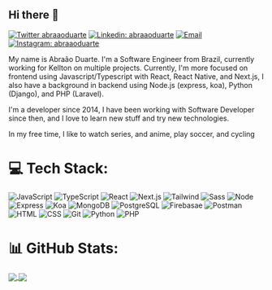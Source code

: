 ## Hi there 👋

[![Twitter abraaoduarte](https://img.shields.io/badge/-Twitter-1DA1F2?style=for-the-badge&logo=twitter&logoColor=white&link=https://twitter.com/AbraaoNDuarte)](https://twitter.com/AbraaoNDuarte)
[![Linkedin: abraaoduarte](https://img.shields.io/badge/-LinkedIn-0077B5?style=for-the-badge&logo=linkedin&logoColor=white&link=https://www.linkedin.com/in/abra%C3%A3o-duarte/)](https://www.linkedin.com/in/abra%C3%A3o-duarte/)
[![Email](https://img.shields.io/badge/-Email-%23333?style=for-the-badge&logo=gmail&logoColor=white)](mailto:abraao.n.duarte@gmail.com)
[![Instagram: abraaoduarte](https://img.shields.io/badge/-Instagram-%23E4405F?style=for-the-badge&logo=instagram&logoColor=white)](https://www.instagram.com/abraaoduarte/)

My name is Abraão Duarte. I'm a Software Engineer from Brazil, currently working for Kellton on multiple projects. Currently, I'm more focused on frontend using Javascript/Typescript with React, React Native, and Next.js, I also have a background in backend using Node.js (express, koa), Python (Django), and PHP (Laravel).

I'm a developer since 2014, I have been working with Software Developer since then, and I love to learn new stuff and try new technologies.

In my free time, I like to watch series, and anime, play soccer, and cycling


# 💻 Tech Stack:
<p>
  <img alt="JavaScript" src="https://img.shields.io/badge/JavaScript-F7DF1E?style=for-the-badge&logo=javascript&logoColor=black" />
  <img alt="TypeScript" src="https://img.shields.io/badge/-TypeScript-007ACC?style=for-the-badge&logo=typescript&logoColor=white" />
  <img alt="React" src="https://img.shields.io/badge/-React-45b8d8?style=for-the-badge&logo=react&logoColor=white" />
   <img alt="Next.js" src="https://img.shields.io/badge/next.js-000000?style=for-the-badge&logo=nextdotjs&logoColor=white" />
  <img alt="Tailwind" src="https://img.shields.io/badge/Tailwind_CSS-38B2AC?style=for-the-badge&logo=tailwind-css&logoColor=white" />
  <img alt="Sass" src="https://img.shields.io/badge/-Sass-CC6699?style=for-the-badge&logo=sass&logoColor=white" />
  <img alt="Node" src="https://img.shields.io/badge/-Node-43853d?style=for-the-badge&logo=Node.js&logoColor=white" />
  <img alt="Express" src="https://img.shields.io/badge/Express-404D59?style=for-the-badge&logo=express&logoColor=white" />
  <img alt="Koa" src="https://img.shields.io/badge/-Koa-33333d?style=for-the-badge&logo=kaggle&logoColor=white" />
  <img alt="MongoDB" src="https://img.shields.io/badge/-MongoDB-13aa52?style=for-the-badge&logo=mongodb&logoColor=white" />
  <img alt="PostgreSQL" src="https://img.shields.io/badge/PostgreSQL-316192?style=for-the-badge&logo=postgresql&logoColor=white" />
  <img alt="Firebasae" src="https://img.shields.io/badge/firebase-ffca28?style=for-the-badge&logo=firebase&logoColor=black" />
  <img alt="Postman" src="https://img.shields.io/badge/Postman-FF6C37?style=for-the-badge&logo=Postman&logoColor=white" />
  <img alt="HTML" src="https://img.shields.io/badge/HTML5-E34F26?style=for-the-badge&logo=html5&logoColor=white" /> 
  <img alt="CSS" src="https://img.shields.io/badge/CSS3-1572B6?style=for-the-badge&logo=css3&logoColor=white" />
  <img alt="Git" src="https://img.shields.io/badge/-Git-F05032?style=for-the-badge&logo=git&logoColor=white" />  
  <img alt="Python" src="https://img.shields.io/badge/Python-3776AB?style=for-the-badge&logo=python&logoColor=white" />
  <img alt="PHP" src="https://img.shields.io/badge/PHP-777BB4?style=for-the-badge&logo=php&logoColor=white" />
</p>


# 📊 GitHub Stats:

<a href="https://abraao-duarte.vercel.app/">
  <img align="center" src="https://github-readme-stats.vercel.app/api?username=abraaoduarte&count_private=true&show_icons=true&theme=github_dark" />
</a>
<a href="https://abraao-duarte.vercel.app/">
  <img align="center" src="https://github-readme-stats.vercel.app/api/top-langs/?username=abraaoduarte&theme=github_dark&layout=compact" />
</a>
